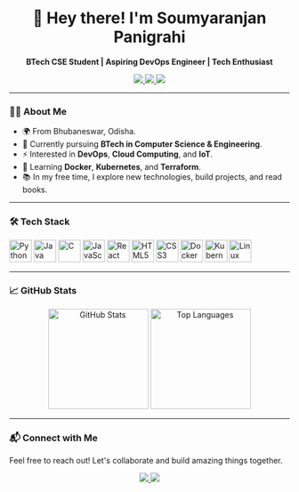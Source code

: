 <div align="center">
  <h1>👋 Hey there! I'm Soumyaranjan Panigrahi</h1>
  <p><strong>BTech CSE Student | Aspiring DevOps Engineer | Tech Enthusiast</strong></p>
  <a href="https://www.linkedin.com/in/soumyaranjanpanigrahi" target="_blank">
    <img src="https://img.shields.io/badge/LinkedIn-%230077B5.svg?style=for-the-badge&logo=linkedin&logoColor=white" />
  </a>
  <a href="mailto:sranjan41509@gmail.com" target="_blank">
    <img src="https://img.shields.io/badge/Gmail-%23D14836.svg?style=for-the-badge&logo=gmail&logoColor=white" />
  </a>
  <a href="https://codepen.io/Soumyaranjan-Panigrahi" target="_blank">
    <img src="https://img.shields.io/badge/CodePen-%23000000.svg?style=for-the-badge&logo=codepen&logoColor=white" />
  </a>
</div>

---

### 👩‍💻 **About Me**  
- 🌍 From Bhubaneswar, Odisha.  
- 📖 Currently pursuing **BTech in Computer Science & Engineering**.  
- ⚡ Interested in **DevOps**, **Cloud Computing**, and **IoT**.  
- 🌱 Learning **Docker**, **Kubernetes**, and **Terraform**.  
- 📚 In my free time, I explore new technologies, build projects, and read books.  

---

### 🛠 **Tech Stack**  
<div align="left">
  <img src="https://cdn.jsdelivr.net/gh/devicons/devicon/icons/python/python-original.svg" height="40" alt="Python" />
  <img src="https://cdn.jsdelivr.net/gh/devicons/devicon/icons/java/java-original.svg" height="40" alt="Java" />
  <img src="https://cdn.jsdelivr.net/gh/devicons/devicon/icons/c/c-original.svg" height="40" alt="C" />
  <img src="https://cdn.jsdelivr.net/gh/devicons/devicon/icons/javascript/javascript-original.svg" height="40" alt="JavaScript" />
  <img src="https://cdn.jsdelivr.net/gh/devicons/devicon/icons/react/react-original.svg" height="40" alt="React" />
  <img src="https://cdn.jsdelivr.net/gh/devicons/devicon/icons/html5/html5-original.svg" height="40" alt="HTML5" />
  <img src="https://cdn.jsdelivr.net/gh/devicons/devicon/icons/css3/css3-original.svg" height="40" alt="CSS3" />
  <img src="https://cdn.jsdelivr.net/gh/devicons/devicon/icons/docker/docker-original.svg" height="40" alt="Docker" />
  <img src="https://cdn.jsdelivr.net/gh/devicons/devicon/icons/kubernetes/kubernetes-plain.svg" height="40" alt="Kubernetes" />
  <img src="https://cdn.jsdelivr.net/gh/devicons/devicon/icons/linux/linux-original.svg" height="40" alt="Linux" />
</div>

---

### 📈 **GitHub Stats**  
<div align="center">
  <img src="https://github-readme-stats.vercel.app/api?username=Soumya41509&show_icons=true&theme=dark&count_private=true&hide_border=true" height="180" alt="GitHub Stats" />
  <img src="https://github-readme-stats.vercel.app/api/top-langs/?username=Soumya41509&layout=compact&theme=dark&hide_border=true" height="180" alt="Top Languages" />
</div>  

---

### 📬 **Connect with Me**  
Feel free to reach out! Let's collaborate and build amazing things together.  
<div align="center">
  <a href="https://www.linkedin.com/in/soumyaranjanpanigrahi" target="_blank">
    <img src="https://img.shields.io/badge/LinkedIn-%230077B5.svg?style=for-the-badge&logo=linkedin&logoColor=white" />
  </a>
  <a href="mailto:sranjan41509@gmail.com" target="_blank">
    <img src="https://img.shields.io/badge/Gmail-%23D14836.svg?style=for-the-badge&logo=gmail&logoColor=white" />
  </a>
</div>
